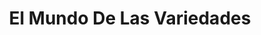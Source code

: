 ---
title: "El Mundo De Las Variedades"
url: /chiquinquira/el-mundo-de-las-variedades/
shop: juguetes
---